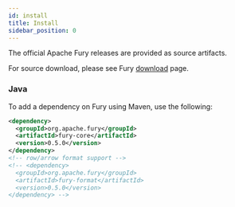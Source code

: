 ```yaml
---
id: install
title: Install
sidebar_position: 0
---
```


The official Apache Fury releases are provided as source artifacts.

For source download, please see Fury [download](/docs/download/) page.

### Java
To add a dependency on Fury using Maven, use the following:

```xml
<dependency>
  <groupId>org.apache.fury</groupId>
  <artifactId>fury-core</artifactId>
  <version>0.5.0</version>
</dependency>
<!-- row/arrow format support -->
<!-- <dependency>
  <groupId>org.apache.fury</groupId>
  <artifactId>fury-format</artifactId>
  <version>0.5.0</version>
</dependency> -->
```
